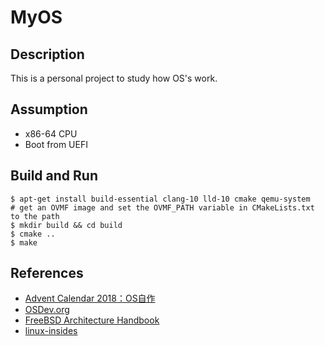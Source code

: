 # MyOS
## Description
This is a personal project to study how OS's work.

## Assumption
* x86-64 CPU
* Boot from UEFI

## Build and Run
```console
$ apt-get install build-essential clang-10 lld-10 cmake qemu-system
# get an OVMF image and set the OVMF_PATH variable in CMakeLists.txt to the path
$ mkdir build && cd build
$ cmake ..
$ make
```

## References
* [Advent Calendar 2018：OS自作](https://ja.tech.jar.jp/ac/2018/day00.html)
* [OSDev.org](https://wiki.osdev.org/Main_Page)
* [FreeBSD Architecture Handbook](https://www.freebsd.org/doc/en_US.ISO8859-1/books/arch-handbook/index.html)
* [linux-insides](https://0xax.gitbooks.io/linux-insides/content/)
